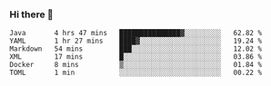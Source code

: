 ### Hi there 👋

<!--
**urzz/urzz** is a ✨ _special_ ✨ repository because its `README.md` (this file) appears on your GitHub profile.

Here are some ideas to get you started:

- 🔭 I’m currently working on ...
- 🌱 I’m currently learning ...
- 👯 I’m looking to collaborate on ...
- 🤔 I’m looking for help with ...
- 💬 Ask me about ...
- 📫 How to reach me: ...
- 😄 Pronouns: ...
- ⚡ Fun fact: ...
-->

<!--START_SECTION:waka-->

```text
Java       4 hrs 47 mins   ███████████████▓░░░░░░░░░   62.82 %
YAML       1 hr 27 mins    ████▓░░░░░░░░░░░░░░░░░░░░   19.24 %
Markdown   54 mins         ███░░░░░░░░░░░░░░░░░░░░░░   12.02 %
XML        17 mins         █░░░░░░░░░░░░░░░░░░░░░░░░   03.86 %
Docker     8 mins          ▒░░░░░░░░░░░░░░░░░░░░░░░░   01.84 %
TOML       1 min           ░░░░░░░░░░░░░░░░░░░░░░░░░   00.22 %
```

<!--END_SECTION:waka-->
